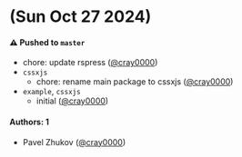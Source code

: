 # (Sun Oct 27 2024)

#### ⚠️ Pushed to `master`

- chore: update rspress ([@cray0000](https://github.com/cray0000))
- `cssxjs`
  - chore: rename main package to cssxjs ([@cray0000](https://github.com/cray0000))
- `example`, `cssxjs`
  - initial ([@cray0000](https://github.com/cray0000))

#### Authors: 1

- Pavel Zhukov ([@cray0000](https://github.com/cray0000))
